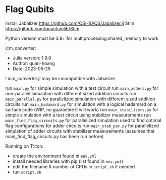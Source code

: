 # Flag Qubits 

Install
Jabalizer https://github.com/QSI-BAQS/Jabalizer.jl
Stim https://github.com/quantumlib/Stim

Python version must be 3.8+ for multiprocessing.shared_memory to work

icm_converter:
- Julia version: 1.9.0
- Author: quan-hoang
- Date: 2023-05-25

! icm_converter.jl may be incompatible with Jabalizer

run `main.py` for simple simulation with a test circuit
run `main_adders.py` for non-parallel simulation with different sized addition circuits
run `main_parallel.py` for parallelized simulation with different sized addition circuits
run `main_hadamard.py` for simulation with a logical hadamard on a surface code (WIP, no guarantee it will work)
run `main_stabilizers.py` for simple simulation with a test circuit using stabilizer measurements
run `main_find_flag_circuits.py` for parallelized simulation used to find optimal flag configurations for adder circuits
run `main_stab_par.py` for parallelized simulation of adder circuits with stabilizer measurements (assumes that main_find_flag_circuits.py has been run before)

Running on Triton:
- create the environment found in `env.yml`
- install needed libraries with pip (list found in `env.yml`)
- edit the filename & number of CPUs in `script.sh` if needed
- run `script.sh`


